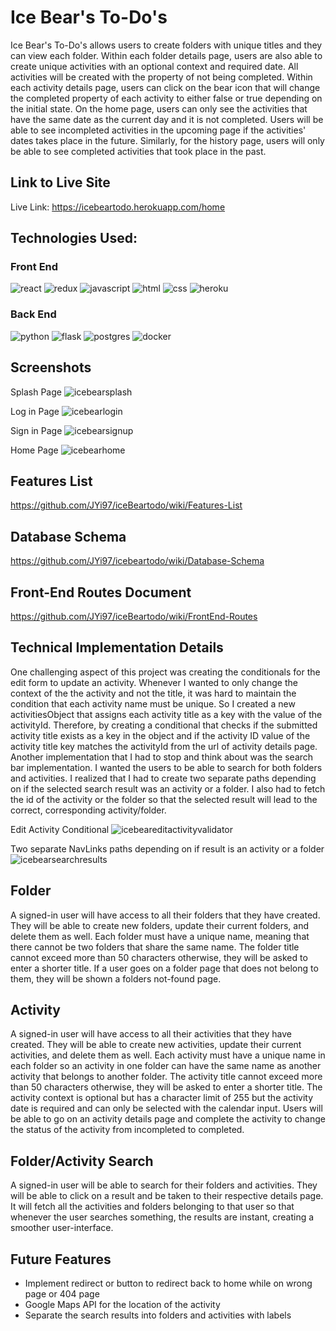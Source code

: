 # Ice Bear's To-Do's

Ice Bear's To-Do's allows users to create folders with unique titles and they can view each folder. Within each folder details page, users are also able to create unique activities with an optional context and required date. All activities will be created with the property of not being completed. Within each activity details
page, users can click on the bear icon that will change the completed property of each activity to either false or true depending on the initial state. On the home page, users can only see the activities that have the same date as the current day and it is not completed. Users will be able to see incompleted activities in the upcoming page if the activities' dates takes place in the future. Similarly, for the history page, users will only be able to see completed activities that took place in the past.

## Link to Live Site
Live Link: https://icebeartodo.herokuapp.com/home

## Technologies Used:
### Front End
![react](https://user-images.githubusercontent.com/90019010/179418431-3768ece7-d988-43f1-a22b-4707848ac9d2.svg)
![redux](https://user-images.githubusercontent.com/90019010/179418433-e3ae4f1d-a1dc-4772-84b7-56db8132d01e.svg)
![javascript](https://user-images.githubusercontent.com/90019010/179418437-d00f3585-d6a9-4531-af2f-e5cb321e2780.svg)
![html](https://user-images.githubusercontent.com/90019010/179418445-20d38d75-eae7-4bbf-bed0-5c26ec4aa977.svg)
![css](https://user-images.githubusercontent.com/90019010/179418447-fd17f92e-83e6-4e60-b4d6-602b8300bdc9.svg)
![heroku](https://user-images.githubusercontent.com/90019010/179418448-91d1d47f-1184-440a-bcd0-03f36192f775.svg)

### Back End
![python](https://user-images.githubusercontent.com/90019010/179418459-28523cdb-5d46-4473-a744-efcf2bb47c8d.svg)
![flask](https://user-images.githubusercontent.com/90019010/179418464-dac29f71-39ae-425b-bbc7-86e6dd29098b.svg)
![postgres](https://user-images.githubusercontent.com/90019010/179418482-fca795c5-b035-43e6-91cb-c136d0c9f6fb.svg)
![docker](https://user-images.githubusercontent.com/90019010/180459609-e8cd6ead-1cd3-4c23-a50c-d44f672212fb.svg)

## Screenshots

Splash Page
![icebearsplash](https://user-images.githubusercontent.com/96046451/182528038-e9a3650c-c40d-465e-ad32-04c92f40f9ee.PNG)

Log in Page
![icebearlogin](https://user-images.githubusercontent.com/96046451/182528076-26a3e4e2-616f-45a8-938d-8c50f13adffb.PNG)

Sign in Page
![icebearsignup](https://user-images.githubusercontent.com/96046451/182528089-d91739d1-9fb5-476c-aa78-76d2bd2211fb.PNG)

Home Page
![icebearhome](https://user-images.githubusercontent.com/96046451/182528105-e8b843e8-8d60-4d4b-aedc-4c4d58ec132a.PNG)

## Features List
https://github.com/JYi97/iceBeartodo/wiki/Features-List

## Database Schema
https://github.com/JYi97/icebeartodo/wiki/Database-Schema

## Front-End Routes Document
https://github.com/JYi97/iceBeartodo/wiki/FrontEnd-Routes

## Technical Implementation Details
One challenging aspect of this project was creating the conditionals for the edit form to update an activity. Whenever I wanted to only change the context of the the activity and not the title, it was hard to maintain the condition that each activity name must be unique. So I created a new activitiesObject that assigns each activity title as a key with the value of the activityId. Therefore, by creating a conditional that checks if the submitted activity title exists as a key in the object and if the activity ID value of the activity title key matches the activityId from the url of activity details page. Another implementation that I had to stop and think about was the search bar implementation. I wanted the users to be able to search for both folders and activities. I realized that I had to create two separate paths depending on if the selected search result was an activity or a folder. I also had to fetch the id of the activity or the folder so that the selected result will lead to the correct, corresponding activity/folder.

Edit Activity Conditional
![icebeareditactivityvalidator](https://user-images.githubusercontent.com/96046451/182531843-65eaee84-89b3-437c-b6df-f4cb2d7c85f0.PNG)

Two separate NavLinks paths depending on if result is an activity or a folder
![icebearsearchresults](https://user-images.githubusercontent.com/96046451/182533832-fd1a38f6-8c9a-4e8c-b17d-c2c855792e93.PNG)

## Folder
A signed-in user will have access to all their folders that they have created. They will be able to create new folders, update their current folders, and delete them as well. Each folder must have a unique name, meaning that there cannot be two folders that share the same name. The folder title cannot exceed more than 50 characters otherwise, they will be asked to enter a shorter title. If a user goes on a folder page that does not belong to them, they will be shown a folders not-found page.

## Activity
A signed-in user will have access to all their activities that they have created. They will be able to create new activities, update their current activities, and delete them as well. Each activity must have a unique name in each folder so an activity in one folder can have the same name as another activity that belongs to another folder. The activity title cannot exceed more than 50 characters otherwise, they will be asked to enter a shorter title. The activity context is optional but has a character limit of 255 but the activity date is required and can only be selected with the calendar input. Users will be able to go on an activity details page and complete the activity to change the status of the activity from incompleted to completed.

## Folder/Activity Search
A signed-in user will be able to search for their folders and activities. They will be able to click on a result and be taken to their respective details page. It will fetch all the activities and folders belonging to that user so that whenever the user searches something, the results are instant, creating a smoother user-interface. 

## Future Features
- Implement redirect or button to redirect back to home while on wrong page or 404 page
- Google Maps API for the location of the activity
- Separate the search results into folders and activities with labels


